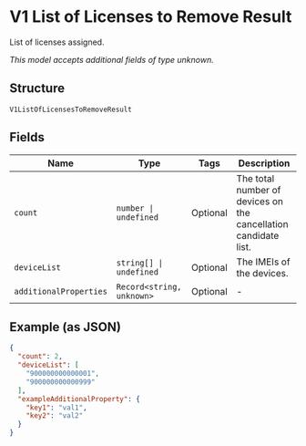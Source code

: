 
# V1 List of Licenses to Remove Result

List of licenses assigned.

*This model accepts additional fields of type unknown.*

## Structure

`V1ListOfLicensesToRemoveResult`

## Fields

| Name | Type | Tags | Description |
|  --- | --- | --- | --- |
| `count` | `number \| undefined` | Optional | The total number of devices on the cancellation candidate list. |
| `deviceList` | `string[] \| undefined` | Optional | The IMEIs of the devices. |
| `additionalProperties` | `Record<string, unknown>` | Optional | - |

## Example (as JSON)

```json
{
  "count": 2,
  "deviceList": [
    "900000000000001",
    "900000000000999"
  ],
  "exampleAdditionalProperty": {
    "key1": "val1",
    "key2": "val2"
  }
}
```

